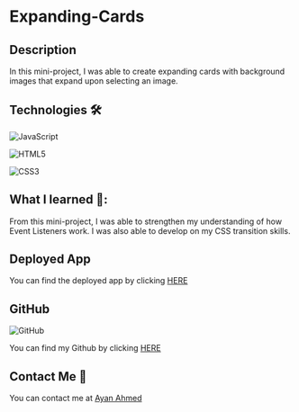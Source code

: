 # Expanding-Cards

## Description

In this mini-project, I was able to create expanding cards with background images that expand upon selecting an image.

## Technologies 🛠

![JavaScript](https://img.shields.io/badge/javascript-%23323330.svg?style=for-the-badge&logo=javascript&logoColor=%23F7DF1E)

![HTML5](https://img.shields.io/badge/html5-%23E34F26.svg?style=for-the-badge&logo=html5&logoColor=white)

![CSS3](https://img.shields.io/badge/css3-%231572B6.svg?style=for-the-badge&logo=css3&logoColor=white)

## What I learned 📖:

From this mini-project, I was able to strengthen my understanding of how Event Listeners work. I was also able to develop on my CSS transition skills.

## Deployed App

You can find the deployed app by clicking [HERE](https://ayaneey.github.io/Expanding-Cards/)

## GitHub

![GitHub](https://img.shields.io/badge/github-%23121011.svg?style=for-the-badge&logo=github&logoColor=white)

You can find my Github by clicking [HERE](https://github.com/ayaneey/Expanding-Cards)

## Contact Me 📧

You can contact me at [Ayan Ahmed](mailto:ayanahmed0210@gmail.com)

